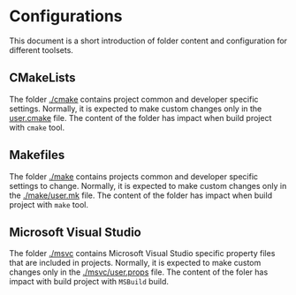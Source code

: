 # Configurations
This document is a short introduction of folder content and configuration for different toolsets.

## CMakeLists
The folder [./cmake](./cmkae/) contains project common and developer specific settings. Normally, it is expected to make custom changes only in the [user.cmake](./cmake/user.cmake) file. The content of the folder has impact when build project with `cmake` tool.

## Makefiles
The folder [./make](./make/) contains projects common and developer specific settings to change. Normally, it is expected to make custom changes only in the [./make/user.mk](./make/user.mk) file. The content of the folder has impact when build project with `make` tool.

## Microsoft Visual Studio
The folder [./msvc](./msvc/) contains Microsoft Visual Studio specific property files that are included in projects. Normally, it is expected to make custom changes only in the [./msvc/user.props](./msvc/user.props) file. The content of the foler has impact with build project with `MSBuild` build.
